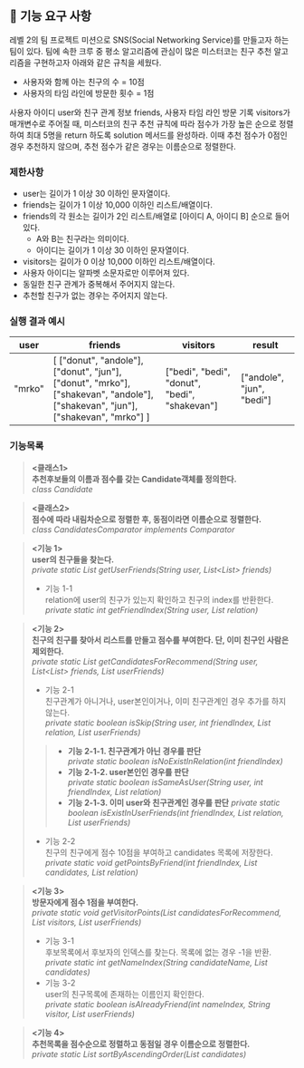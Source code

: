 ## 🚀 기능 요구 사항

레벨 2의 팀 프로젝트 미션으로 SNS(Social Networking Service)를 만들고자 하는 팀이 있다. 팀에 속한 크루 중 평소 알고리즘에 관심이 많은 미스터코는 친구
추천 알고리즘을 구현하고자 아래와 같은 규칙을 세웠다.

- 사용자와 함께 아는 친구의 수 = 10점
- 사용자의 타임 라인에 방문한 횟수 = 1점

사용자 아이디 user와 친구 관계 정보 friends, 사용자 타임 라인 방문 기록 visitors가 매개변수로 주어질 때, 미스터코의 친구 추천 규칙에 따라 점수가 가장 높은
순으로 정렬하여 최대 5명을 return 하도록 solution 메서드를 완성하라. 이때 추천 점수가 0점인 경우 추천하지 않으며, 추천 점수가 같은 경우는 이름순으로 정렬한다.

### 제한사항

- user는 길이가 1 이상 30 이하인 문자열이다.
- friends는 길이가 1 이상 10,000 이하인 리스트/배열이다.
- friends의 각 원소는 길이가 2인 리스트/배열로 [아이디 A, 아이디 B] 순으로 들어있다.
    - A와 B는 친구라는 의미이다.
    - 아이디는 길이가 1 이상 30 이하인 문자열이다.
- visitors는 길이가 0 이상 10,000 이하인 리스트/배열이다.
- 사용자 아이디는 알파벳 소문자로만 이루어져 있다.
- 동일한 친구 관계가 중복해서 주어지지 않는다.
- 추천할 친구가 없는 경우는 주어지지 않는다.

### 실행 결과 예시

| user | friends | visitors | result |
| --- | --- | --- | --- |
| "mrko" | [ ["donut", "andole"], ["donut", "jun"], ["donut", "mrko"], ["shakevan", "andole"], ["shakevan", "jun"], ["shakevan", "mrko"] ] | ["bedi", "bedi", "donut", "bedi", "shakevan"] | ["andole", "jun", "bedi"] |

### 기능목록

> **<클래스1><br>
추천후보들의 이름과 점수를 갖는 Candidate객체를 정의한다.**<br>
*class Candidate* <br>

> **<클래스2><br>
점수에 따라 내림차순으로 정렬한 후, 동점이라면 이름순으로 정렬한다.**<br>
*class CandidatesComparator implements Comparator<Candidate>* <br>

> **<기능 1><br>
user의 친구들을 찾는다.**<br>
*private static List<String> getUserFriends(String user, List<List<String>> friends)* <br>
> - 기능 1-1<br>
    relation에 user의 친구가 있는지 확인하고 친구의 index를 반환한다.<br>
    *private static int getFriendIndex(String user, List<String> relation)*

> **<기능 2><br>
친구의 친구를 찾아서 리스트를 만들고 점수를 부여한다. 단, 이미 친구인 사람은 제외한다.**<br>
*private static List<Candidate> getCandidatesForRecommend(String user,
List<List<String>> friends, List<String> userFriends)*
> - 기능 2-1<br>
    친구관계가 아니거나, user본인이거나, 이미 친구관계인 경우 추가를 하지 않는다.<br>
    *private static boolean isSkip(String user, int friendIndex, List<String> relation,
    List<String> userFriends)*
> > - **기능 2-1-1. 친구관계가 아닌 경우를 판단**<br>
      *private static boolean isNoExistInRelation(int friendIndex)*<br>
> > - **기능 2-1-2. user본인인 경우를 판단**<br>
      *private static boolean isSameAsUser(String user, int friendIndex, List<String> relation)*<br>
> > - **기능 2-1-3. 이미 user와 친구관계인 경우를 판단**
      *private static boolean isExistInUserFriends(int friendIndex, List<String> relation,
      List<String> userFriends)*
> - 기능 2-2<br>
    친구의 친구에게 점수 10점을 부여하고 candidates 목록에 저장한다.<br>
    *private static void getPointsByFriend(int friendIndex, List<Candidate> candidates,
    List<String> relation)*


> **<기능 3><br>
방문자에게 점수 1점을 부여한다.**<br>
*private static void getVisitorPoints(List<Candidate> candidatesForRecommend,
List<String> visitors, List<String> userFriends)*
> - 기능 3-1<br>
    후보목록에서 후보자의 인덱스를 찾는다. 목록에 없는 경우 -1을 반환.<br>
    *private static int getNameIndex(String candidateName, List<Candidate> candidates)*
> - 기능 3-2<br>
    user의 친구목록에 존재하는 이름인지 확인한다.<br>
    *private static boolean isAlreadyFriend(int nameIndex, String visitor,
    List<String> userFriends)*

> **<기능 4><br>
추천목록을 점수순으로 정렬하고 동점일 경우 이름순으로 정렬한다.**<br>
*private static List<String> sortByAscendingOrder(List<Candidate> candidates)*
